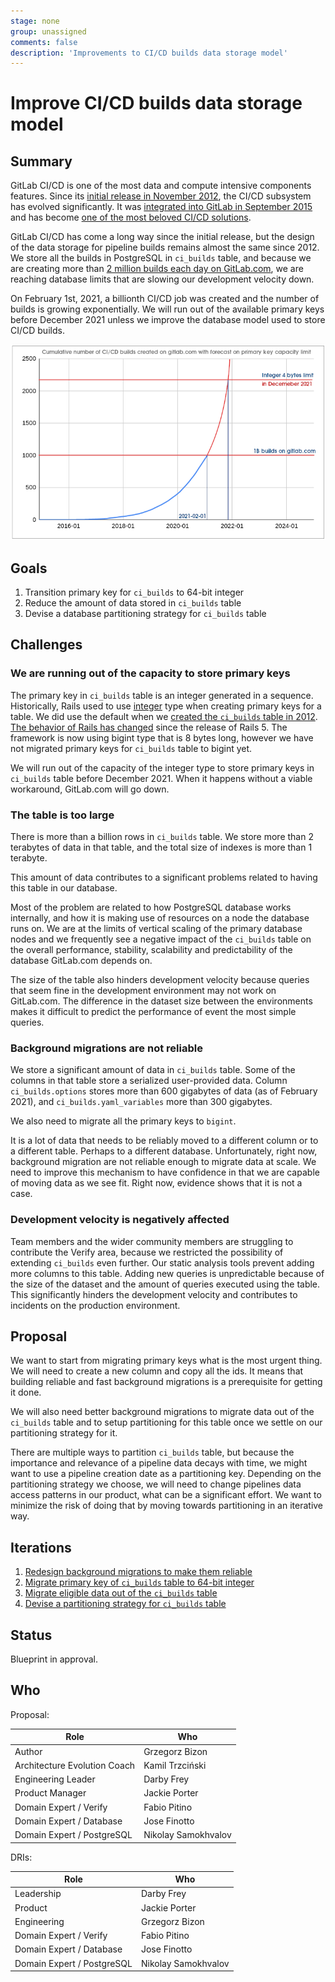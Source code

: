 ```yaml
---
stage: none
group: unassigned
comments: false
description: 'Improvements to CI/CD builds data storage model'
---
```


# Improve CI/CD builds data storage model

## Summary

GitLab CI/CD is one of the most data and compute intensive components features.
Since its [initial release in November 2012](https://about.gitlab.com/blog/2012/11/13/continuous-integration-server-from-gitlab/),
the CI/CD subsystem has evolved significantly. It was [integrated into GitLab in September 2015](https://about.gitlab.com/releases/2015/09/22/gitlab-8-0-released/)
and has become [one of the most beloved CI/CD solutions](https://about.gitlab.com/blog/2017/09/27/gitlab-leader-continuous-integration-forrester-wave/).

GitLab CI/CD has come a long way since the initial release, but the design of
the data storage for pipeline builds remains almost the same since 2012. We
store all the builds in PostgreSQL in `ci_builds` table, and because we are
creating more than [2 million builds each day on GitLab.com](https://docs.google.com/spreadsheets/d/17ZdTWQMnTHWbyERlvj1GA7qhw_uIfCoI5Zfrrsh95zU),
we are reaching database limits that are slowing our development velocity down.

On February 1st, 2021, a billionth CI/CD job was created and the number of
builds is growing exponentially. We will run out of the available primary keys
before December 2021 unless we improve the database model used to store CI/CD
builds.

![ci_builds cumulative with forecast](ci_builds_cumulative_forecast.png)

## Goals

1. Transition primary key for `ci_builds` to 64-bit integer
1. Reduce the amount of data stored in `ci_builds` table
1. Devise a database partitioning strategy for `ci_builds` table

## Challenges

### We are running out of the capacity to store primary keys

The primary key in `ci_builds` table is an integer generated in a sequence.
Historically, Rails used to use [integer](https://www.postgresql.org/docs/9.1/datatype-numeric.html)
type when creating primary keys for a table. We did use the default when we
[created the `ci_builds` table in 2012](https://gitlab.com/gitlab-org/gitlab/-/blob/046b28312704f3131e72dcd2dbdacc5264d4aa62/db/ci/migrate/20121004165038_create_builds.rb).
[The behavior of Rails has changed](https://github.com/rails/rails/pull/26266)
since the release of Rails 5. The framework is now using bigint type that is 8
bytes long, however we have not migrated primary keys for `ci_builds` table to
bigint yet.

We will run out of the capacity of the integer type to store primary keys in
`ci_builds` table before December 2021. When it happens without a viable
workaround, GitLab.com will go down.

### The table is too large

There is more than a billion rows in `ci_builds` table. We store more than 2
terabytes of data in that table, and the total size of indexes is more than 1
terabyte.

This amount of data contributes to a significant problems related to having
this table in our database.

Most of the problem are related to how PostgreSQL database works internally,
and how it is making use of resources on a node the database runs on. We are at
the limits of vertical scaling of the primary database nodes and we frequently
see a negative impact of the `ci_builds` table on the overall performance,
stability, scalability and predictability of the database GitLab.com depends
on.

The size of the table also hinders development velocity because queries that
seem fine in the development environment may not work on GitLab.com. The
difference in the dataset size between the environments makes it difficult to
predict the performance of event the most simple queries.

### Background migrations are not reliable

We store a significant amount of data in `ci_builds` table. Some of the columns
in that table store a serialized user-provided data. Column `ci_builds.options`
stores more than 600 gigabytes of data (as of February 2021), and
`ci_builds.yaml_variables` more than 300 gigabytes.

We also need to migrate all the primary keys to `bigint`.

It is a lot of data that needs to be reliably moved to a different column or to
a different table. Perhaps to a different database. Unfortunately, right now,
background migration are not reliable enough to migrate data at scale. We need
to improve this mechanism to have confidence in that we are capable of moving
data as we see fit. Right now, evidence shows that it is not a case.

### Development velocity is negatively affected

Team members and the wider community members are struggling to contribute the
Verify area, because we restricted the possibility of extending `ci_builds`
even further. Our static analysis tools prevent adding more columns to this
table. Adding new queries is unpredictable because of the size of the dataset
and the amount of queries executed using the table. This significantly hinders
the development velocity and contributes to incidents on the production
environment.

## Proposal

We want to start from migrating primary keys what is the most urgent thing. We
will need to create a new column and copy all the ids. It means that building
reliable and fast background migrations is a prerequisite for getting it done.

We will also need better background migrations to migrate data out of the
`ci_builds` table and to setup partitioning for this table once we settle on
our partitioning strategy for it.

There are multiple ways to partition `ci_builds` table, but because the
importance and relevance of a pipeline data decays with time, we might want to
use a pipeline creation date as a partitioning key. Depending on the
partitioning strategy we choose, we will need to change pipelines data access
patterns in our product, what can be a significant effort. We want to minimize
the risk of doing that by moving towards partitioning in an iterative way.

## Iterations

1. [Redesign background migrations to make them reliable](https://gitlab.com/groups/gitlab-org/-/epics/5415)
1. [Migrate primary key of `ci_builds` table to 64-bit integer](https://gitlab.com/groups/gitlab-org/-/epics/5416)
1. [Migrate eligible data out of the `ci_builds` table](https://gitlab.com/groups/gitlab-org/-/epics/4685)
1. [Devise a partitioning strategy for `ci_builds` table](https://gitlab.com/groups/gitlab-org/-/epics/5417)

## Status

Blueprint in approval.

## Who

Proposal:

<!-- vale gitlab.Spelling = NO -->

| Role                         | Who
|------------------------------|-------------------------|
| Author                       | Grzegorz Bizon          |
| Architecture Evolution Coach | Kamil Trzciński         |
| Engineering Leader           | Darby Frey              |
| Product Manager              | Jackie Porter           |
| Domain Expert / Verify       | Fabio Pitino            |
| Domain Expert / Database     | Jose Finotto            |
| Domain Expert / PostgreSQL   | Nikolay Samokhvalov     |

DRIs:

| Role                         | Who
|------------------------------|------------------------|
| Leadership                   | Darby Frey             |
| Product                      | Jackie Porter          |
| Engineering                  | Grzegorz Bizon         |
| Domain Expert / Verify       | Fabio Pitino           |
| Domain Expert / Database     | Jose Finotto           |
| Domain Expert / PostgreSQL   | Nikolay Samokhvalov    |

<!-- vale gitlab.Spelling = YES -->
